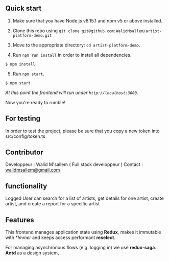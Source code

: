 ## Quick start

1.  Make sure that you have Node.js v8.15.1 and npm v5 or above installed.
2.  Clone this repo using `git clone git@github.com:WalidMsallem/artist-platform-demo.git` 
3.  Move to the appropriate directory: `cd artist-platform-demo`.
 
4.  Run `npm run install` in order to install all dependencies. 
````
$ npm install
````
5.  Run `npm start`.
````
$ npm start
````
 
 _At this point the frontend will run under `http://localhost:3000`._
 
Now you're ready to rumble!

## For testing
In order to test the project, please be sure that you copy a new token into src/config/token.ts 
 
## Contributor
Developpeur : Walid M'sallem ( Full stack developpeur ) 
Contact : walidmsallem@gmail.com 

## functionality

Logged User can search for a list of artists, get details for one artist, create artist, and create a report for a specific artist

## Features

This frontend manages application state using **Redux**, makes it
immutable with  **Immer* and keeps access performant  **reselect**.

For managing asynchronous flows (e.g. logging in) we use **redux-saga**.
.
**Antd**  as a design system, 
